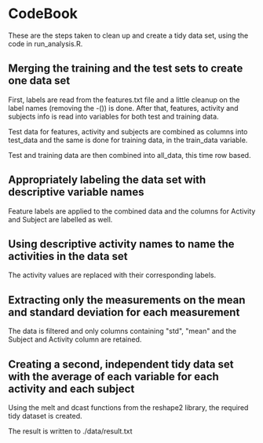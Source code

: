 # CodeBook

These are the steps taken to clean up and create a tidy data set, using the code in run_analysis.R.

## Merging the training and the test sets to create one data set
First, labels are read from the features.txt file and a little cleanup on the label names (removing the -()) is done.
After that, features, activity and subjects info is read into variables for both test and training data.

Test data for features, activity and subjects are combined as columns into test_data and the same is done for training data, in the train_data variable.

Test and training data are then combined into all_data, this time row based.

## Appropriately labeling the data set with descriptive variable names
Feature labels are applied to the combined data and the columns for Activity and Subject are labelled as well.

## Using descriptive activity names to name the activities in the data set
The activity values are replaced with their corresponding labels.

## Extracting only the measurements on the mean and standard deviation for each measurement
The data is filtered and only columns containing "std", "mean" and the Subject and Activity column are retained.

## Creating a second, independent tidy data set with the average of each variable for each activity and each subject
Using the melt and dcast functions from the reshape2 library, the required tidy dataset is created.

The result is written to ./data/result.txt